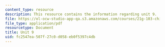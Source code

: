 ```yaml
---
content_type: resource
description: This resource contains the information regarding unit 9.
file: https://ol-ocw-studio-app-qa.s3.amazonaws.com/courses/21g-103-chinese-iii-regular-fall-2005/fc2547ea507f27c0d058eb0f5397c4db_MIT21G_103F05_unit9.pdf
file_type: application/pdf
resourcetype: Document
title: Unit 9
uid: fc2547ea-507f-27c0-d058-eb0f5397c4db
---
```


